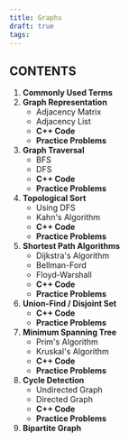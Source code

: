 ```yaml
---
title: Graphs
draft: true
tags:
---
```

## CONTENTS

1. **Commonly Used Terms**
2. **Graph Representation**
    - Adjacency Matrix
    - Adjacency List
    - **C++ Code**
    - **Practice Problems**
3. **Graph Traversal**
    - BFS
    - DFS
    - **C++ Code**
    - **Practice Problems**
4. **Topological Sort**
    - Using DFS
    - Kahn's Algorithm
    - **C++ Code**
    - **Practice Problems**
5. **Shortest Path Algorithms**
    - Dijkstra's Algorithm
    - Bellman-Ford
    - Floyd-Warshall
    - **C++ Code**
    - **Practice Problems**
6. **Union-Find / Disjoint Set**
    - **C++ Code**
    - **Practice Problems**
7. **Minimum Spanning Tree**
    - Prim's Algorithm
    - Kruskal's Algorithm
    - **C++ Code**
    - **Practice Problems**
8. **Cycle Detection**
    - Undirected Graph
    - Directed Graph
    - **C++ Code**
    - **Practice Problems**
9. **Bipartite Graph**